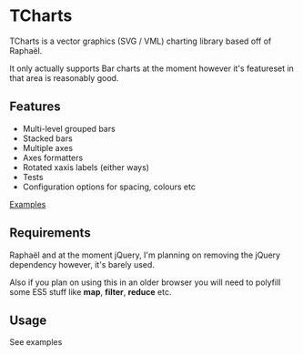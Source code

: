 TCharts
=======

TCharts is a vector graphics (SVG / VML) charting library based off of Raphaël.

It only actually supports Bar charts at the moment however it's featureset in that area is reasonably good.

Features
--------
* Multi-level grouped bars
* Stacked bars
* Multiple axes
* Axes formatters
* Rotated xaxis labels (either ways)
* Tests
* Configuration options for spacing, colours etc

[Examples](https://alanayoub.github.io/tcharts/test/index.html "TCharts examples")

Requirements
------------
Raphaël and at the moment jQuery, I'm planning on removing the jQuery dependency however, it's barely used.

Also if you plan on using this in an older browser you will need to polyfill some ES5 stuff like **map**, **filter**, **reduce** etc.

Usage
-----
See examples
